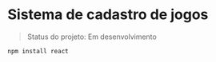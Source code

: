 <h1> Sistema de cadastro de jogos </h1>

> Status do projeto: Em desenvolvimento

```
npm install react

```

